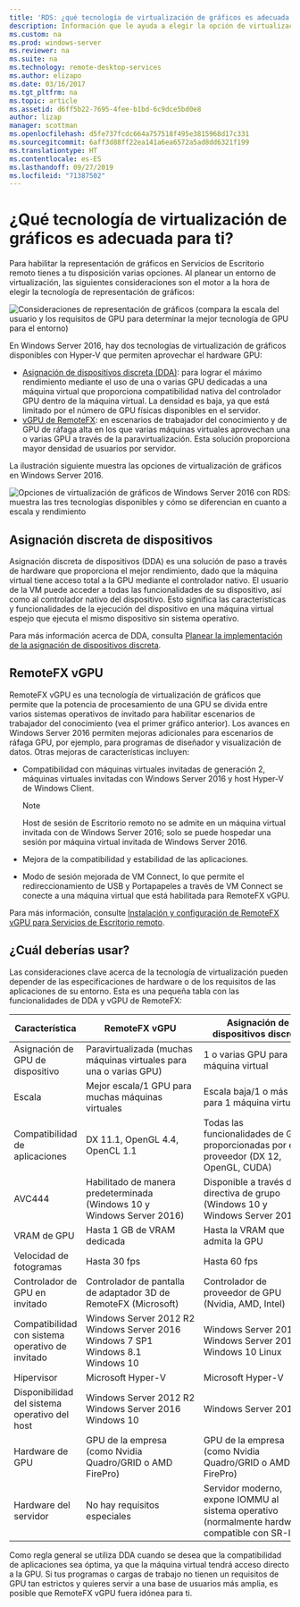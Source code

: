 ```yaml
---
title: 'RDS: ¿qué tecnología de virtualización de gráficos es adecuada para usted?'
description: Información que le ayuda a elegir la opción de virtualización de gráficos adecuada para la implementación de RDS.
ms.custom: na
ms.prod: windows-server
ms.reviewer: na
ms.suite: na
ms.technology: remote-desktop-services
ms.author: elizapo
ms.date: 03/16/2017
ms.tgt_pltfrm: na
ms.topic: article
ms.assetid: d6ff5b22-7695-4fee-b1bd-6c9dce5bd0e8
author: lizap
manager: scottman
ms.openlocfilehash: d5fe737fcdc664a757518f495e3815968d17c331
ms.sourcegitcommit: 6aff3d88ff22ea141a6ea6572a5ad8dd6321f199
ms.translationtype: HT
ms.contentlocale: es-ES
ms.lasthandoff: 09/27/2019
ms.locfileid: "71387502"
---
```

# <a name="which-graphics-virtualization-technology-is-right-for-you"></a>¿Qué tecnología de virtualización de gráficos es adecuada para ti?

Para habilitar la representación de gráficos en Servicios de Escritorio remoto tienes a tu disposición varias opciones. Al planear un entorno de virtualización, las siguientes consideraciones son el motor a la hora de elegir la tecnología de representación de gráficos:

![Consideraciones de representación de gráficos (compara la escala del usuario y los requisitos de GPU para determinar la mejor tecnología de GPU para el entorno)](media/rds-gpu.png)

En Windows Server 2016, hay dos tecnologías de virtualización de gráficos disponibles con Hyper-V que permiten aprovechar el hardware GPU:

- [Asignación de dispositivos discreta (DDA)](#discrete-device-assignment): para lograr el máximo rendimiento mediante el uso de una o varias GPU dedicadas a una máquina virtual que proporciona compatibilidad nativa del controlador GPU dentro de la máquina virtual. La densidad es baja, ya que está limitado por el número de GPU físicas disponibles en el servidor. 
- [vGPU de RemoteFX](#remotefx-vgpu): en escenarios de trabajador del conocimiento y de GPU de ráfaga alta en los que varias máquinas virtuales aprovechan una o varias GPU a través de la paravirtualización. Esta solución proporciona mayor densidad de usuarios por servidor.

La ilustración siguiente muestra las opciones de virtualización de gráficos en Windows Server 2016.

![Opciones de virtualización de gráficos de Windows Server 2016 con RDS: muestra las tres tecnologías disponibles y cómo se diferencian en cuanto a escala y rendimiento](media/rds-graphics-virtualization.png)

## <a name="discrete-device-assignment"></a>Asignación discreta de dispositivos
Asignación discreta de dispositivos (DDA) es una solución de paso a través de hardware que proporciona el mejor rendimiento, dado que la máquina virtual tiene acceso total a la GPU mediante el controlador nativo. El usuario de la VM puede acceder a todas las funcionalidades de su dispositivo, así como al controlador nativo del dispositivo. Esto significa las características y funcionalidades de la ejecución del dispositivo en una máquina virtual espejo que ejecuta el mismo dispositivo sin sistema operativo.

Para más información acerca de DDA, consulta [Planear la implementación de la asignación de dispositivos discreta](../../virtualization/hyper-v/plan/plan-for-deploying-devices-using-discrete-device-assignment.md).

## <a name="remotefx-vgpu"></a>RemoteFX vGPU 
RemoteFX vGPU es una tecnología de virtualización de gráficos que permite que la potencia de procesamiento de una GPU se divida entre varios sistemas operativos de invitado para habilitar escenarios de trabajador del conocimiento (vea el primer gráfico anterior). Los avances en Windows Server 2016 permiten mejoras adicionales para escenarios de ráfaga GPU, por ejemplo, para programas de diseñador y visualización de datos. Otras mejoras de características incluyen:

- Compatibilidad con máquinas virtuales invitadas de generación 2, máquinas virtuales invitadas con Windows Server 2016 y host Hyper-V de Windows Client.
  >[!NOTE] 
  > Host de sesión de Escritorio remoto no se admite en un máquina virtual invitada con de Windows Server 2016; solo se puede hospedar una sesión por máquina virtual invitada de Windows Server 2016.

- Mejora de la compatibilidad y estabilidad de las aplicaciones.
- Modo de sesión mejorada de VM Connect, lo que permite el redireccionamiento de USB y Portapapeles a través de VM Connect se conecte a una máquina virtual que está habilitada para RemoteFX vGPU.

Para más información, consulte [Instalación y configuración de RemoteFX vGPU para Servicios de Escritorio remoto](rds-remotefx-vgpu.md).

## <a name="which-should-you-use"></a>¿Cuál deberías usar?

Las consideraciones clave acerca de la tecnología de virtualización pueden depender de las especificaciones de hardware o de los requisitos de las aplicaciones de su entorno. Esta es una pequeña tabla con las funcionalidades de DDA y vGPU de RemoteFX:

| Característica               | RemoteFX vGPU                                                                       | Asignación de dispositivos discreta                                             |
|-----------------------|-------------------------------------------------------------------------------------|------------------------------------------------------------------------|
| Asignación de GPU de dispositivo | Paravirtualizada (muchas máquinas virtuales para una o varias GPU)                                     | 1 o varias GPU para 1 máquina virtual                                                  |
| Escala                 | Mejor escala/1 GPU para muchas máquinas virtuales                                                      | Escala baja/1 o más GPU para 1 máquina virtual                                     |
| Compatibilidad de aplicaciones     | DX 11.1, OpenGL 4.4, OpenCL 1.1                                                     | Todas las funcionalidades de GPU proporcionadas por el proveedor (DX 12, OpenGL, CUDA)          |
| AVC444                | Habilitado de manera predeterminada (Windows 10 y Windows Server 2016)                             | Disponible a través de la directiva de grupo (Windows 10 y Windows Server 2016)    |
| VRAM de GPU              | Hasta 1 GB de VRAM dedicada                                                           | Hasta la VRAM que admita la GPU                                        |
| Velocidad de fotogramas            | Hasta 30 fps                                                                         | Hasta 60 fps                                                            |
| Controlador de GPU en invitado   | Controlador de pantalla de adaptador 3D de RemoteFX (Microsoft)                                      | Controlador de proveedor de GPU (Nvidia, AMD, Intel)                                 |
| Compatibilidad con sistema operativo de invitado      |  Windows Server 2012 R2  Windows Server 2016  Windows 7 SP1  Windows 8.1 Windows 10 |  Windows Server 2012 R2  Windows Server 2016  Windows 10 Linux         |
| Hipervisor            | Microsoft Hyper-V                                                                   | Microsoft Hyper-V                                                      |
| Disponibilidad del sistema operativo del host  |  Windows Server 2012 R2  Windows Server 2016 Windows 10                             | Windows Server 2016                                                    |
| Hardware de GPU          | GPU de la empresa (como Nvidia Quadro/GRID o AMD FirePro)                         | GPU de la empresa (como Nvidia Quadro/GRID o AMD FirePro)            |
| Hardware del servidor       | No hay requisitos especiales                                                             | Servidor moderno, expone IOMMU al sistema operativo (normalmente hardware compatible con SR-IOV) |

Como regla general se utiliza DDA cuando se desea que la compatibilidad de aplicaciones sea óptima, ya que la máquina virtual tendrá acceso directo a la GPU. Si tus programas o cargas de trabajo no tienen un requisitos de GPU tan estrictos y quieres servir a una base de usuarios más amplia, es posible que RemoteFX vGPU fuera idónea para ti.